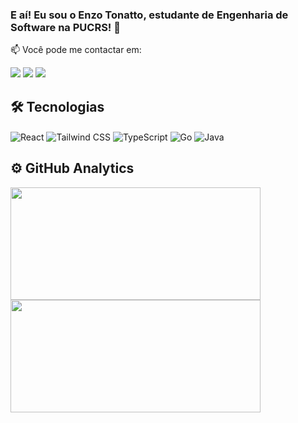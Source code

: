 ### E aí! Eu sou o Enzo Tonatto, estudante de Engenharia de Software na PUCRS! 👋


📫 Você pode me contactar em:

  
<a href="https://www.instagram.com/_tonatto" target="_blank"><img src="https://img.shields.io/badge/-Instagram-%23E4405F?style=for-the-badge&logo=instagram&logoColor=white" target="_blank"></a>
<a href="https://www.linkedin.com/in/enzotonatto/" target="_blank"><img src="https://img.shields.io/badge/-LinkedIn-%230077B5?style=for-the-badge&logo=linkedin&logoColor=white" target="_blank"></a>
<a href = "mailto:e.tonatto@edu.pucrs.br"><img src="https://img.shields.io/badge/Gmail-D14836?style=for-the-badge&logo=gmail&logoColor=white" target="_blank"></a>

## 🛠 Tecnologias

<div style="display: inline_block">
  <img align="center" alt="React" src="https://img.shields.io/badge/React-20232A?style=for-the-badge&logo=react&logoColor=61DAFB">
  <img align="center" alt="Tailwind CSS" src="https://img.shields.io/badge/Tailwind_CSS-38B2AC?style=for-the-badge&logo=tailwind-css&logoColor=white">
  <img align="center" alt="TypeScript" src="https://img.shields.io/badge/TypeScript-007ACC?style=for-the-badge&logo=typescript&logoColor=white" />
  <img align="center" alt="Go" src="https://img.shields.io/badge/Go-00ADD8.svg?style=for-the-badge&logo=Go&logoColor=white" />
  <img align="center" alt="Java" src="https://img.shields.io/badge/Java-ED8B00?style=for-the-badge&logo=openjdk&logoColor=white" />
</div>

## ⚙️ GitHub Analytics
<a href="https://github.com/enzotonatto">
  <img width="400em" height="180em" src=https://github-readme-stats.vercel.app/api?username=enzotonatto&theme=gotham&show_icons=true"/>
  <img width="400em" height="180em" src="https://github-readme-stats.vercel.app/api/top-langs/?username=enzotonatto&layout=compact&langs_count=7&theme=gotham"/>
</a>
